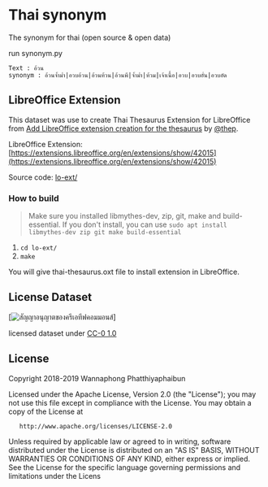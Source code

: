 # Thai synonym
The synonym for thai (open source &amp; open data)

run synonym.py
```
Text : อ้วน
synonym : อ้วนจ้ำม่ำ|อวบอ้วน|อ้วนท้วน|อ้วนพี|จ้ำม่ำ|ท้วม|เจ้าเนื้อ|อวบ|อวบอั๋น|อวบอัด
```

## LibreOffice Extension

This dataset was use to create Thai Thesaurus Extension for LibreOffice from [Add LibreOffice extension creation for the thesaurus](https://github.com/PyThaiNLP/thai-synonym/pull/8) by [@thep](https://github.com/thep).

LibreOffice Extension: [https://extensions.libreoffice.org/en/extensions/show/42015](https://extensions.libreoffice.org/en/extensions/show/42015)

Source code: [lo-ext/](https://github.com/PyThaiNLP/thai-synonym/tree/master/lo-ext)


### How to build

> Make sure you installed libmythes-dev, zip, git, make and build-essential. If you don't install, you can use `sudo apt install libmythes-dev zip git make build-essential`

1. `cd lo-ext/`
2. `make`

You will give thai-thesaurus.oxt file to install extension in LibreOffice.

## License Dataset

[![สัญญาอนุญาตของครีเอทีฟคอมมอนส์](https://licensebuttons.net/p/zero/1.0/88x31.png)]

licensed dataset under [CC-0 1.0](https://creativecommons.org/publicdomain/zero/1.0/)

## License

   Copyright 2018-2019 Wannaphong Phatthiyaphaibun

   Licensed under the Apache License, Version 2.0 (the "License");
   you may not use this file except in compliance with the License.
   You may obtain a copy of the License at

       http://www.apache.org/licenses/LICENSE-2.0

   Unless required by applicable law or agreed to in writing, software
   distributed under the License is distributed on an "AS IS" BASIS,
   WITHOUT WARRANTIES OR CONDITIONS OF ANY KIND, either express or implied.
   See the License for the specific language governing permissions and
   limitations under the Licens
